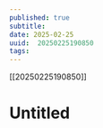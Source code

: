 ```yaml
---
published: true
subtitle: 
date: 2025-02-25
uuid:  20250225190850
tags: 
---
```


[[20250225190850]]

# Untitled